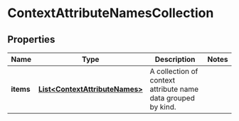 

# ContextAttributeNamesCollection


## Properties

| Name | Type | Description | Notes |
|------------ | ------------- | ------------- | -------------|
|**items** | [**List&lt;ContextAttributeNames&gt;**](ContextAttributeNames.md) | A collection of context attribute name data grouped by kind. |  |



